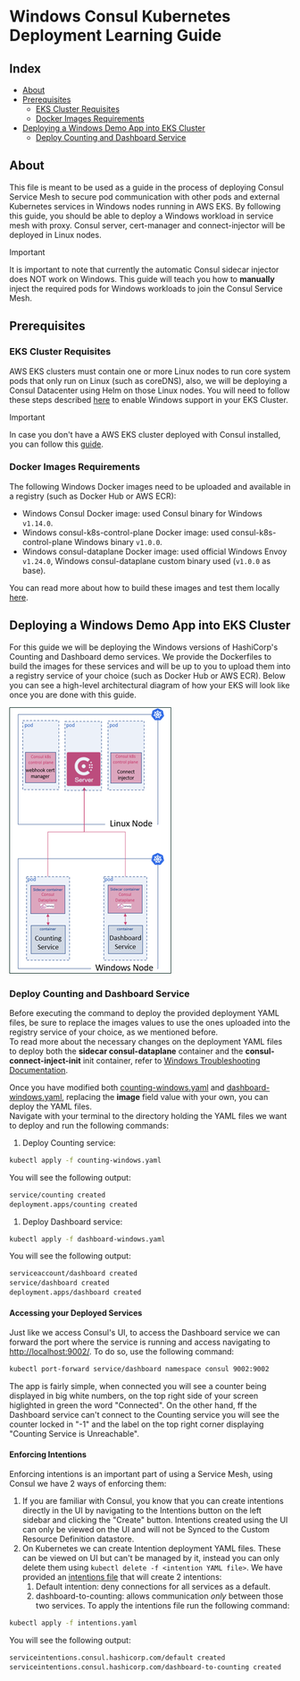 # Windows Consul Kubernetes Deployment Learning Guide

## Index

- [About](#about)
- [Prerequisites](#prerequisites)
  - [EKS Cluster Requisites](#eks-cluster-requisites)
  - [Docker Images Requirements](#docker-images-requirements)
- [Deploying a Windows Demo App into EKS Cluster](#deploying-a-windows-demo-app-into-eks-cluster)
  - [Deploy Counting and Dashboard Service](#deploy-counting-and-dashboard-service)

## About

This file is meant to be used as a guide in the process of deploying Consul Service Mesh to secure pod communication with other pods and external Kubernetes services in Windows nodes running in AWS EKS. By following this guide, you should be able to deploy a Windows workload in service mesh with proxy. Consul server, cert-manager and connect-injector will be deployed in Linux nodes.
> [!IMPORTANT]
> It is important to note that currently the automatic Consul sidecar injector does NOT work on Windows. This guide will teach you how to **manually** inject the required pods for Windows workloads to join the Consul Service Mesh.

## Prerequisites

### EKS Cluster Requisites

AWS EKS clusters must contain one or more Linux nodes to run core system pods that only run on Linux (such as coreDNS), also, we will be deploying a Consul Datacenter using Helm on those Linux nodes. You will need to follow these steps described [here](https://docs.aws.amazon.com/eks/latest/userguide/windows-support.html) to enable Windows support in your EKS Cluster.  
> [!IMPORTANT]
> In case you don't have a AWS EKS cluster deployed with Consul installed, you can follow this [guide](./k8s-v1.0.x/helm-charts/EKS-cluster-setup-guide.md).

### Docker Images Requirements

The following Windows Docker images need to be uploaded and available in a registry (such as Docker Hub or AWS ECR):

- Windows Consul Docker image: used Consul binary for Windows `v1.14.0`.
- Windows consul-k8s-control-plane Docker image: used consul-k8s-control-plane Windows binary `v1.0.0`.
- Windows consul-dataplane Docker image: used official Windows Envoy `v1.24.0`, Windows consul-dataplane custom binary used (`v1.0.0` as base).

You can read more about how to build these images and test them locally [here](./k8s-v1.0.x/dockerfiles/README.md).

## Deploying a Windows Demo App into EKS Cluster

For this guide we will be deploying the Windows versions of HashiCorp's Counting and Dashboard demo services. We provide the Dockerfiles to build the images for these services and will be up to you to upload them into a registry service of your choice (such as Docker Hub or AWS ECR). Below you can see a high-level architectural diagram of how your EKS will look like once you are done with this guide.

![EKS cluster with Linux and Windows Nodes with Consul](k8s-v1.0.x/images/diagram.png)

### Deploy Counting and Dashboard Service

Before executing the command to deploy the provided deployment YAML files, be sure to replace the images values to use the ones uploaded into the registry service of your choice, as we mentioned before.  
To read more about the necessary changes on the deployment YAML files to deploy both the **sidecar consul-dataplane** container and the **consul-connect-inject-init** init container, refer to [Windows Troubleshooting Documentation](WindowsTroubleshooting.md).  

Once you have modified both [counting-windows.yaml](k8s-v1.0.x/deployments/windows/counting-windows.yaml) and [dashboard-windows.yaml](k8s-v1.0.x/deployments/windows/dashboard-windows.yaml), replacing the **image** field value with your own, you can deploy the YAML files.  
Navigate with your terminal to the directory holding the YAML files we want to deploy and run the following commands:

1. Deploy Counting service:  
  
  ```bash
  kubectl apply -f counting-windows.yaml
  ```
  
  You will see the following output:  
  
  ```bash
  service/counting created
  deployment.apps/counting created
  ```

1. Deploy Dashboard service:  

  ```bash
  kubectl apply -f dashboard-windows.yaml
  ```

  You will see the following output:  
  
  ```bash
  serviceaccount/dashboard created
  service/dashboard created
  deployment.apps/dashboard created
  ```

#### Accessing your Deployed Services

Just like we access Consul's UI, to access the Dashboard service we can forward the port where the service is running and access navigating to [http://localhost:9002/](http://localhost:9002/). To do so, use the following command:

```bash
kubectl port-forward service/dashboard namespace consul 9002:9002
```

The app is fairly simple, when connected you will see a counter being displayed in big white numbers, on the top right side of your screen higlighted in green the word "Connected". On the other hand, ff the Dashboard service can't connect to the Counting service you will see the counter locked in "-1" and the label on the top right corner displaying "Counting Service is Unreachable".

#### Enforcing Intentions

Enforcing intentions is an important part of using a Service Mesh, using Consul we have 2 ways of enforcing them:

1. If you are familiar with Consul, you know that you can create intentions directly in the UI by navigating to the Intentions button on the left sidebar and clicking the "Create" button. Intentions created using the UI can only be viewed on the UI and will not be Synced to the Custom Resource Definition datastore.
1. On Kubernetes we can create Intention deployment YAML files. These can be viewed on UI but can't be managed by it, instead you can only delete them using `kubectl delete -f <intention YAML file>`. We have provided an [intentions file](./k8s-v1.0.x/deployments/windows/intentions.yaml) that will create 2 intentions:  
    1. Default intention: deny connections for all services as a default.
    1. dashboard-to-counting: allows communication *only* between those two services.
To apply the intentions file run the following command:

```bash
kubectl apply -f intentions.yaml
```

You will see the following output:

```bash
serviceintentions.consul.hashicorp.com/default created
serviceintentions.consul.hashicorp.com/dashboard-to-counting created
```
